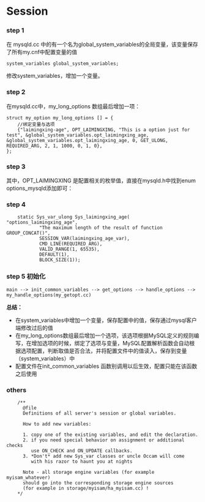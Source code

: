 
# Session

### step 1

在 mysqld.cc 中的有一个名为global_system_variables的全局变量，该变量保存了所有my.cnf中配置变量的值


	system_variables global_system_variables;

修改system_variables，增加一个变量。


### step 2

在mysqld.cc中，my_long_options 数组最后增加一项：

	struct my_option my_long_options [] = {
		//绑定变量与选项
  		{"laimingxing-age", OPT_LAIMINGXING, "This is a option just for test", &global_system_variables.opt_laimingxing_age, &global_system_variables.opt_laimingxing_age, 0, GET_ULONG, REQUIRED_ARG, 2, 1, 1000, 0, 1, 0},
	};

### step 3

其中，OPT_LAIMINGXING 是配置相关的枚举值，直接在mysqld.h中找到enum options_mysqld添加即可：

### step 4

        static Sys_var_ulong Sys_laimingxing_age( "options_laimingxing_age",
                "The maximum length of the result of function GROUP_CONCAT()",
                SESSION_VAR(laimingxing_age_var),
                CMD_LINE(REQUIRED_ARG),
                VALID_RANGE(1, 65535),
                DEFAULT(1),
                BLOCK_SIZE(1));

### step 5 初始化

	main --> init_common_variables --> get_options --> handle_options --> my_handle_options(my_getopt.cc)

**总结：**

* 在system_variables中增加一个变量，保存配置中的值，保存通过mysql客户端修改过后的值
* 在my_long_options数组最后增加一个选项，该选项根据MySQL定义的规则编写，在增加选项的时候，绑定了选项与变量，MySQL配置解析函数会自动根据选项配置，判断取值是否合法，并将配置文件中的值读入，保存到变量（system_variables）中
* 配置文件在init_common_variables 函数别调用以后生效，配置只能在该函数之后使用

### others

        /**
          @file
          Definitions of all server's session or global variables.

          How to add new variables:

          1. copy one of the existing variables, and edit the declaration.
          2. if you need special behavior on assignment or additional checks
             use ON_CHECK and ON_UPDATE callbacks.
          3. *Don't* add new Sys_var classes or uncle Occam will come
             with his razor to haunt you at nights

          Note - all storage engine variables (for example myisam_whatever)
          should go into the corresponding storage engine sources
          (for example in storage/myisam/ha_myisam.cc) !
        */

